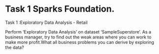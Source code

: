 # Task 1 Sparks Foundation.

Task 1 :Exploratory Data Analysis - Retail

Perform ‘Exploratory Data Analysis’ on dataset ‘SampleSuperstore’. As a business manager, try to find out the weak areas where you can work to make more profit.What all business problems you can derive by exploring the data?
